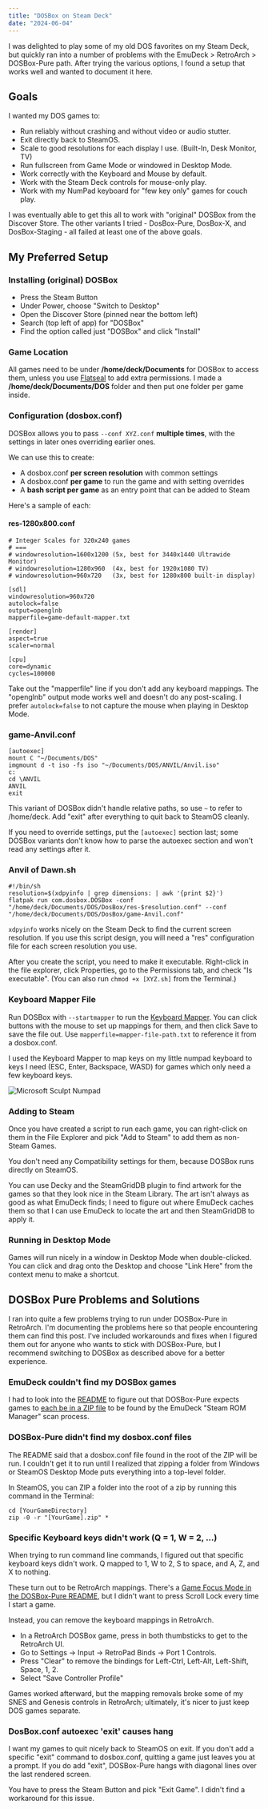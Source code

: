 ```yaml
---
title: "DOSBox on Steam Deck"
date: "2024-06-04"
---
```


I was delighted to play some of my old DOS favorites on my Steam Deck, but quickly ran into a number of problems with the EmuDeck > RetroArch > DOSBox-Pure path. After trying the various options, I found a setup that works well and wanted to document it here.

## Goals
I wanted my DOS games to:
- Run reliably without crashing and without video or audio stutter.
- Exit directly back to SteamOS.
- Scale to good resolutions for each display I use. (Built-In, Desk Monitor, TV)
- Run fullscreen from Game Mode or windowed in Desktop Mode.
- Work correctly with the Keyboard and Mouse by default.
- Work with the Steam Deck controls for mouse-only play.
- Work with my NumPad keyboard for "few key only" games for couch play.

I was eventually able to get this all to work with "original" DOSBox from the Discover Store. The other variants I tried - DosBox-Pure, DosBox-X, and DosBox-Staging - all failed at least one of the above goals.

## My Preferred Setup

### Installing (original) DOSBox
- Press the Steam Button
- Under Power, choose "Switch to Desktop"
- Open the Discover Store (pinned near the bottom left)
- Search (top left of app) for "DOSBox"
- Find the option called just "DOSBox" and click "Install"

### Game Location
All games need to be under **/home/deck/Documents** for DOSBox to access them, unless you use [Flatseal](https://flathub.org/apps/com.github.tchx84.Flatseal) to add extra permissions. I made a **/home/deck/Documents/DOS** folder and then put one folder per game inside.

### Configuration (dosbox.conf)
DOSBox allows you to pass `--conf XYZ.conf` **multiple times**, with the settings in later ones overriding earlier ones.

We can use this to create: 
- A dosbox.conf **per screen resolution** with common settings
- A dosbox.conf **per game** to run the game and with setting overrides
- A **bash script per game** as an entry point that can be added to Steam

Here's a sample of each:

#### res-1280x800.conf
```
# Integer Scales for 320x240 games
# ===
# windowresolution=1600x1200 (5x, best for 3440x1440 Ultrawide Monitor)
# windowresolution=1280x960  (4x, best for 1920x1080 TV)
# windowresolution=960x720   (3x, best for 1280x800 built-in display)

[sdl]
windowresolution=960x720
autolock=false
output=openglnb
mapperfile=game-default-mapper.txt

[render]
aspect=true
scaler=normal

[cpu]
core=dynamic
cycles=100000
```

Take out the "mapperfile" line if you don't add any keyboard mappings. The "openglnb" output mode works well and doesn't do any post-scaling. I prefer `autolock=false` to not capture the mouse when playing in Desktop Mode.

### game-Anvil.conf
```
[autoexec]
mount C "~/Documents/DOS"
imgmount d -t iso -fs iso "~/Documents/DOS/ANVIL/Anvil.iso"
c:
cd \ANVIL
ANVIL
exit
```

This variant of DOSBox didn't handle relative paths, so use `~` to refer to /home/deck. Add "exit" after everything to quit back to SteamOS cleanly.

If you need to override settings, put the `[autoexec]` section last; some DOSBox variants don't know how to parse the autoexec section and won't read any settings after it.

### Anvil of Dawn.sh
```
#!/bin/sh
resolution=$(xdpyinfo | grep dimensions: | awk '{print $2}')
flatpak run com.dosbox.DOSBox -conf "/home/deck/Documents/DOS/DosBox/res-$resolution.conf" --conf "/home/deck/Documents/DOS/DosBox/game-Anvil.conf"
```

`xdpyinfo` works nicely on the Steam Deck to find the current screen resolution. If you use this script design, you will need a "res" configuration file for each screen resolution you use.

After you create the script, you need to make it executable. Right-click in the file explorer, click Properties, go to the Permissions tab, and check "Is executable". (You can also run `chmod +x [XYZ.sh]` from the Terminal.)

### Keyboard Mapper File
Run DOSBox with `--startmapper` to run the [Keyboard Mapper](https://www.dosbox.com/wiki/Mapper). You can click buttons with the mouse to set up mappings for them, and then click Save to save the file out. Use `mapperfile=mapper-file-path.txt` to reference it from a dosbox.conf.

I used the Keyboard Mapper to map keys on my little numpad keyboard to keys I need (ESC, Enter, Backspace, WASD) for games which only need a few keyboard keys.

![Microsoft Sculpt Numpad](img/numpad.jpg)

### Adding to Steam
Once you have created a script to run each game, you can right-click on them in the File Explorer and pick "Add to Steam" to add them as non-Steam Games.

You don't need any Compatibility settings for them, because DOSBox runs directly on SteamOS.

You can use Decky and the SteamGridDB plugin to find artwork for the games so that they look nice in the Steam Library. The art isn't always as good as what EmuDeck finds; I need to figure out where EmuDeck caches them so that I can use EmuDeck to locate the art and then SteamGridDB to apply it.

### Running in Desktop Mode
Games will run nicely in a window in Desktop Mode when double-clicked. You can click and drag onto the Desktop and choose "Link Here" from the context menu to make a shortcut.


## DOSBox Pure Problems and Solutions
I ran into quite a few problems trying to run under DOSBox-Pure in RetroArch. I'm documenting the problems here so that people encountering them can find this post. I've included workarounds and fixes when I figured them out for anyone who wants to stick with DOSBox-Pure, but I recommend switching to DOSBox as described above for a better experience.

### EmuDeck couldn't find my DOSBox games
I had to look into the [README](https://github.com/schellingb/dosbox-pure?tab=readme-ov-file#dosbox-pure) to figure out that DOSBox-Pure expects games to [each be in a ZIP file](https://github.com/schellingb/dosbox-pure?tab=readme-ov-file#load-games-from-zip) to be found by the EmuDeck "Steam ROM Manager" scan process.

### DOSBox-Pure didn't find my dosbox.conf files
The README said that a dosbox.conf file found in the root of the ZIP will be run. I couldn't get it to run until I realized that zipping a folder from Windows or SteamOS Desktop Mode puts everything into a top-level folder.

In SteamOS, you can ZIP a folder into the root of a zip by running this command in the Terminal:
```
cd [YourGameDirectory]
zip -0 -r "[YourGame].zip" *
```

### Specific Keyboard keys didn't work (Q = 1, W = 2, ...)
When trying to run command line commands, I figured out that specific keyboard keys didn't work. Q mapped to 1, W to 2, S to space, and A, Z, and X to nothing.

These turn out to be RetroArch mappings. There's a [Game Focus Mode in the DOSBox-Pure README](https://github.com/schellingb/dosbox-pure?tab=readme-ov-file#dosbox-pure), but I didn't want to press Scroll Lock every time I start a game.

Instead, you can remove the keyboard mappings in RetroArch.

- In a RetroArch DOSBox game, press in both thumbsticks to get to the RetroArch UI.
- Go to Settings -> Input -> RetroPad Binds -> Port 1 Controls.
- Press "Clear" to remove the bindings for Left-Ctrl, Left-Alt, Left-Shift, Space, 1, 2.
- Select "Save Controller Profile"

Games worked afterward, but the mapping removals broke some of my SNES and Genesis controls in RetroArch; ultimately, it's nicer to just keep DOS games separate.

### DosBox.conf autoexec 'exit' causes hang
I want my games to quit nicely back to SteamOS on exit. If you don't add a specific "exit" command to dosbox.conf, quitting a game just leaves you at a prompt. If you do add "exit", DOSBox-Pure hangs with diagonal lines over the last rendered screen.

You have to press the Steam Button and pick "Exit Game". I didn't find a workaround for this issue.

